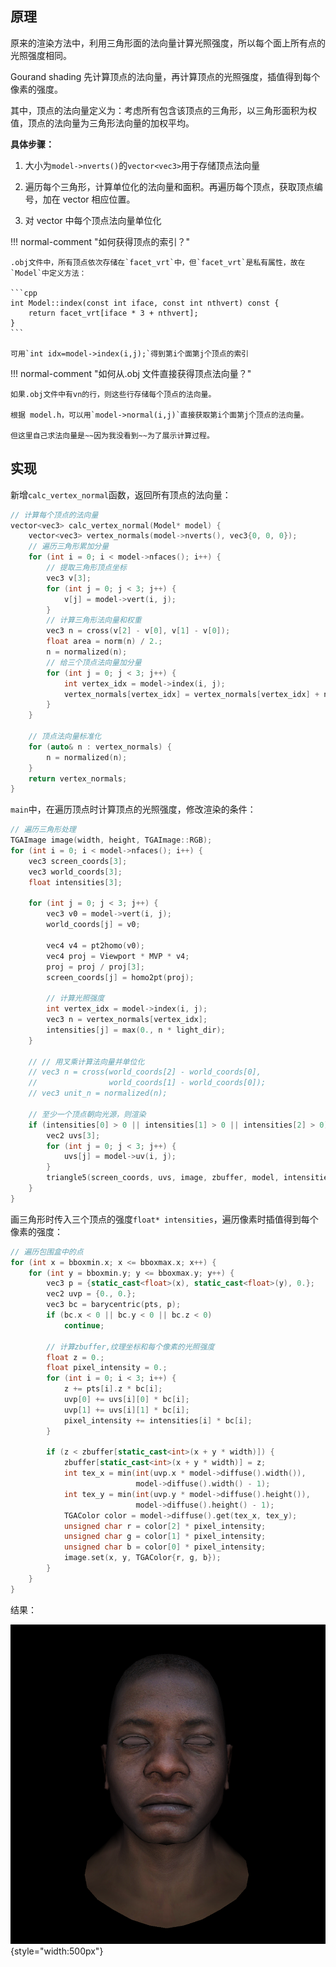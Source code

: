 ## 原理

原来的渲染方法中，利用三角形面的法向量计算光照强度，所以每个面上所有点的光照强度相同。

Gourand shading 先计算顶点的法向量，再计算顶点的光照强度，插值得到每个像素的强度。

其中，顶点的法向量定义为：考虑所有包含该顶点的三角形，以三角形面积为权值，顶点的法向量为三角形法向量的加权平均。

**具体步骤：**

1. 大小为`model->nverts()`的`vector<vec3>`用于存储顶点法向量

2. 遍历每个三角形，计算单位化的法向量和面积。再遍历每个顶点，获取顶点编号，加在 vector 相应位置。

3. 对 vector 中每个顶点法向量单位化

!!! normal-comment "如何获得顶点的索引？"

    .obj文件中，所有顶点依次存储在`facet_vrt`中，但`facet_vrt`是私有属性，故在`Model`中定义方法：

    ```cpp
    int Model::index(const int iface, const int nthvert) const {
        return facet_vrt[iface * 3 + nthvert];
    }
    ```

    可用`int idx=model->index(i,j);`得到第i个面第j个顶点的索引

!!! normal-comment "如何从.obj 文件直接获得顶点法向量？"

    如果.obj文件中有vn的行，则这些行存储每个顶点的法向量。

    根据 model.h，可以用`model->normal(i,j)`直接获取第i个面第j个顶点的法向量。

    但这里自己求法向量是~~因为我没看到~~为了展示计算过程。

## 实现

新增`calc_vertex_normal`函数，返回所有顶点的法向量：

```cpp
// 计算每个顶点的法向量
vector<vec3> calc_vertex_normal(Model* model) {
    vector<vec3> vertex_normals(model->nverts(), vec3{0, 0, 0});
    // 遍历三角形累加分量
    for (int i = 0; i < model->nfaces(); i++) {
        // 提取三角形顶点坐标
        vec3 v[3];
        for (int j = 0; j < 3; j++) {
            v[j] = model->vert(i, j);
        }
        // 计算三角形法向量和权重
        vec3 n = cross(v[2] - v[0], v[1] - v[0]);
        float area = norm(n) / 2.;
        n = normalized(n);
        // 给三个顶点法向量加分量
        for (int j = 0; j < 3; j++) {
            int vertex_idx = model->index(i, j);
            vertex_normals[vertex_idx] = vertex_normals[vertex_idx] + n * area;
        }
    }

    // 顶点法向量标准化
    for (auto& n : vertex_normals) {
        n = normalized(n);
    }
    return vertex_normals;
}
```

`main`中，在遍历顶点时计算顶点的光照强度，修改渲染的条件：

```cpp
// 遍历三角形处理
TGAImage image(width, height, TGAImage::RGB);
for (int i = 0; i < model->nfaces(); i++) {
    vec3 screen_coords[3];
    vec3 world_coords[3];
    float intensities[3];

    for (int j = 0; j < 3; j++) {
        vec3 v0 = model->vert(i, j);
        world_coords[j] = v0;

        vec4 v4 = pt2homo(v0);
        vec4 proj = Viewport * MVP * v4;
        proj = proj / proj[3];
        screen_coords[j] = homo2pt(proj);

        // 计算光照强度
        int vertex_idx = model->index(i, j);
        vec3 n = vertex_normals[vertex_idx];
        intensities[j] = max(0., n * light_dir);
    }

    // // 用叉乘计算法向量并单位化
    // vec3 n = cross(world_coords[2] - world_coords[0],
    //                world_coords[1] - world_coords[0]);
    // vec3 unit_n = normalized(n);

    // 至少一个顶点朝向光源，则渲染
    if (intensities[0] > 0 || intensities[1] > 0 || intensities[2] > 0) {
        vec2 uvs[3];
        for (int j = 0; j < 3; j++) {
            uvs[j] = model->uv(i, j);
        }
        triangle5(screen_coords, uvs, image, zbuffer, model, intensities);
    }
}
```

画三角形时传入三个顶点的强度`float* intensities`，遍历像素时插值得到每个像素的强度：

```cpp
// 遍历包围盒中的点
for (int x = bboxmin.x; x <= bboxmax.x; x++) {
    for (int y = bboxmin.y; y <= bboxmax.y; y++) {
        vec3 p = {static_cast<float>(x), static_cast<float>(y), 0.};
        vec2 uvp = {0., 0.};
        vec3 bc = barycentric(pts, p);
        if (bc.x < 0 || bc.y < 0 || bc.z < 0)
            continue;

        // 计算zbuffer,纹理坐标和每个像素的光照强度
        float z = 0.;
        float pixel_intensity = 0.;
        for (int i = 0; i < 3; i++) {
            z += pts[i].z * bc[i];
            uvp[0] += uvs[i][0] * bc[i];
            uvp[1] += uvs[i][1] * bc[i];
            pixel_intensity += intensities[i] * bc[i];
        }

        if (z < zbuffer[static_cast<int>(x + y * width)]) {
            zbuffer[static_cast<int>(x + y * width)] = z;
            int tex_x = min(int(uvp.x * model->diffuse().width()),
                            model->diffuse().width() - 1);
            int tex_y = min(int(uvp.y * model->diffuse().height()),
                            model->diffuse().height() - 1);
            TGAColor color = model->diffuse().get(tex_x, tex_y);
            unsigned char r = color[2] * pixel_intensity;
            unsigned char g = color[1] * pixel_intensity;
            unsigned char b = color[0] * pixel_intensity;
            image.set(x, y, TGAColor{r, g, b});
        }
    }
}
```

结果：

![head_Gouraud](../resources/head_Gouraud.png){style="width:500px"}
